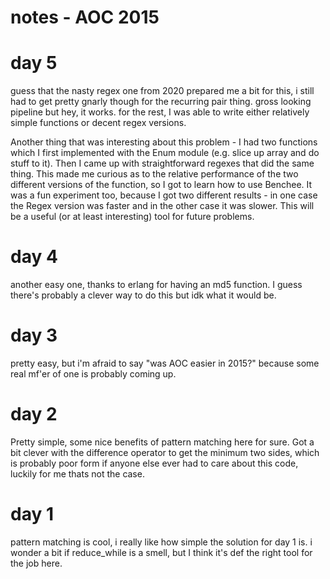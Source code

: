 # notes - AOC 2015

# day 5
guess that the nasty regex one from 2020 prepared me a bit for this, i still had to get pretty gnarly though for the recurring pair thing. gross looking pipeline but hey, it works. for the rest, I was able to write either relatively simple functions or decent regex versions.

Another thing that was interesting about this problem - I had two functions which I first implemented with the Enum module (e.g. slice up array and do stuff to it). Then I came up with straightforward regexes that did the same thing. This made me curious as to the relative performance of the two different versions of the function, so I got to learn how to use Benchee. It was a fun experiment too, because I got two different results - in one case the Regex version was faster and in the other case it was slower. This will be a useful (or at least interesting) tool for future problems.

# day 4
another easy one, thanks to erlang for having an md5 function. I guess there's probably a clever way to do this but idk what it would be.

# day 3
pretty easy, but i'm afraid to say "was AOC easier in 2015?" because some real mf'er of one is probably coming up.

# day 2
Pretty simple, some nice benefits of pattern matching here for sure. Got a bit clever with the difference operator to get the minimum two sides, which is probably poor form if anyone else ever had to care about this code, luckily for me thats not the case.

# day 1
pattern matching is cool, i really like how simple the solution for day 1 is. i wonder a bit if reduce_while is a smell, but I think it's def the right tool for the job here.